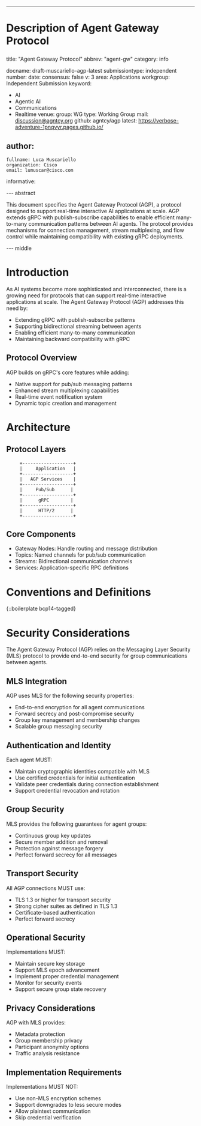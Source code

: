 ---
###
# Description of Agent Gateway Protocol
###
title: "Agent Gateway Protocol"
abbrev: "agent-gw"
category: info

docname: draft-muscariello-agp-latest
submissiontype: independent
number:
date:
consensus: false
v: 3
area: Applications
workgroup: Independent Submission
keyword:
 - AI
 - Agentic AI
 - Communications
 - Realtime
venue:
  group: WG
  type: Working Group
  mail: discussion@agntcy.org
  github: agntcy/agp
  latest: https://verbose-adventure-1pnqvyr.pages.github.io/

author:
 -
    fullname: Luca Muscariello
    organization: Cisco
    email: lumuscar@cisco.com


informative:


--- abstract


This document specifies the Agent Gateway Protocol (AGP), a protocol designed to
support real-time interactive AI applications at scale. AGP extends gRPC with
publish-subscribe capabilities to enable efficient many-to-many communication
patterns between AI agents. The protocol provides mechanisms for connection
management, stream multiplexing, and flow control while maintaining
compatibility with existing gRPC deployments.

--- middle

# Introduction


As AI systems become more sophisticated and interconnected, there is a growing need
for protocols that can support real-time interactive applications at scale. The Agent
Gateway Protocol (AGP) addresses this need by:

* Extending gRPC with publish-subscribe patterns
* Supporting bidirectional streaming between agents
* Enabling efficient many-to-many communication
* Maintaining backward compatibility with gRPC

## Protocol Overview

AGP builds on gRPC's core features while adding:

* Native support for pub/sub messaging patterns
* Enhanced stream multiplexing capabilities
* Real-time event notification system
* Dynamic topic creation and management

# Architecture

## Protocol Layers

         +-------------------+
         |     Application   |
         +-------------------+
         |   AGP Services    |
         +-------------------+
         |     Pub/Sub      |
         +-------------------+
         |      gRPC        |
         +-------------------+
         |      HTTP/2      |
         +-------------------+

## Core Components

* Gateway Nodes: Handle routing and message distribution
* Topics: Named channels for pub/sub communication
* Streams: Bidirectional communication channels
* Services: Application-specific RPC definitions


# Conventions and Definitions

{::boilerplate bcp14-tagged}


# Security Considerations


The Agent Gateway Protocol (AGP) relies on the Messaging Layer Security (MLS) protocol
to provide end-to-end security for group communications between agents.

## MLS Integration

AGP uses MLS for the following security properties:

* End-to-end encryption for all agent communications
* Forward secrecy and post-compromise security
* Group key management and membership changes
* Scalable group messaging security

## Authentication and Identity

Each agent MUST:

* Maintain cryptographic identities compatible with MLS
* Use certified credentials for initial authentication
* Validate peer credentials during connection establishment
* Support credential revocation and rotation

## Group Security

MLS provides the following guarantees for agent groups:

* Continuous group key updates
* Secure member addition and removal
* Protection against message forgery
* Perfect forward secrecy for all messages

## Transport Security

All AGP connections MUST use:

* TLS 1.3 or higher for transport security
* Strong cipher suites as defined in TLS 1.3
* Certificate-based authentication
* Perfect forward secrecy

## Operational Security

Implementations MUST:

* Maintain secure key storage
* Support MLS epoch advancement
* Implement proper credential management
* Monitor for security events
* Support secure group state recovery

## Privacy Considerations

AGP with MLS provides:

* Metadata protection
* Group membership privacy
* Participant anonymity options
* Traffic analysis resistance

## Implementation Requirements

Implementations MUST NOT:

* Use non-MLS encryption schemes
* Support downgrades to less secure modes
* Allow plaintext communication
* Skip credential verification